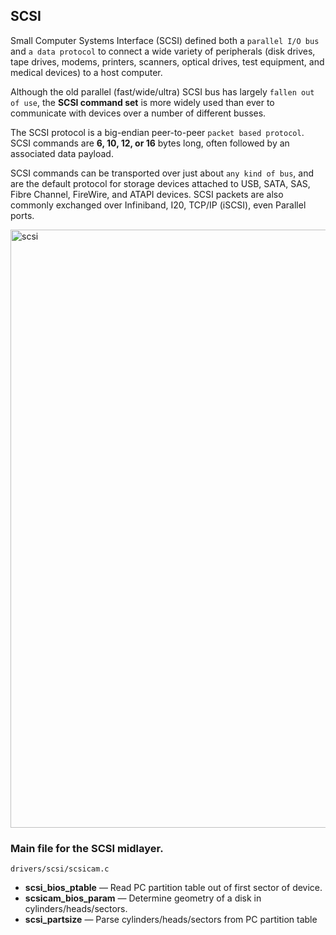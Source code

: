 ## SCSI 
Small Computer Systems Interface (SCSI) defined both a `parallel I/O bus` and `a data protocol` to connect a wide variety of peripherals 
(disk drives, tape drives, modems, printers, scanners, optical drives, test equipment, and medical devices) to a host computer.

Although the old parallel (fast/wide/ultra) SCSI bus has largely `fallen out of use`, the **SCSI command set** is more widely used than ever to communicate with devices over a number of different busses.

The SCSI protocol is a big-endian peer-to-peer `packet based protocol`. SCSI commands are **6, 10, 12, or 16** bytes long, often followed by an associated data payload.

SCSI commands can be transported over just about `any kind of bus`, and are the default protocol for storage devices attached to USB, SATA, SAS, Fibre Channel, FireWire, and ATAPI devices. SCSI packets are also commonly exchanged over Infiniband, I20, TCP/IP (iSCSI), even Parallel ports.

<img width="957" alt="scsi" src="https://github.com/user-attachments/assets/0f3b1929-fb6c-4c6f-bebe-1b4ae55a881c">

### Main file for the SCSI midlayer.

`drivers/scsi/scsicam.c`
- **scsi_bios_ptable** — Read PC partition table out of first sector of device.
- **scsicam_bios_param** — Determine geometry of a disk in cylinders/heads/sectors.
- **scsi_partsize** — Parse cylinders/heads/sectors from PC partition table
